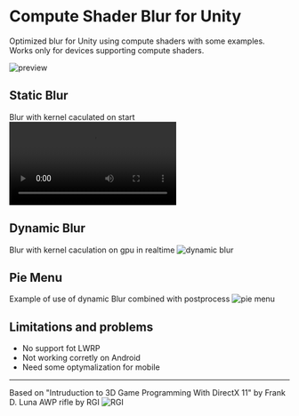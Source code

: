 Compute Shader Blur for Unity
===============================

Optimized blur for Unity using compute shaders with some examples.
Works only for devices supporting compute shaders.

![preview](https://i.imgur.com/C7tJDHD.png)

Static Blur 
-------------
Blur with kernel caculated on start
![static blur](https://i.imgur.com/jOaxsJQ.mp4)

Dynamic Blur 
-------------
Blur with kernel caculation on gpu in realtime
![dynamic blur](https://imgur.com/ONTiorG.gif)

Pie Menu 
-------------
Example of use of dynamic Blur combined with postprocess
![pie menu](https://imgur.com/u6kSDC1.gif)


Limitations and problems
-------------

- No support fot LWRP
- Not working corretly on Android
- Need some optymalization for mobile

-------------
Based on "Intruduction to 3D Game Programming With DirectX 11" by Frank D. Luna
AWP rifle by RGI ![RGI ](https://www.youtube.com/channel/UCqpUhXDO7-6oE6-OLRQojng)